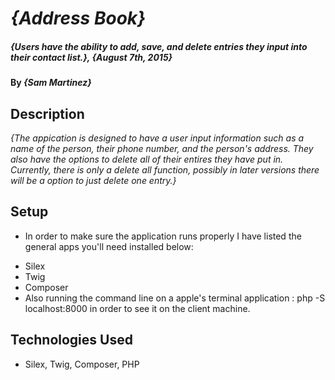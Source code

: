# _{Address Book}_

##### _{Users have the ability to add, save, and delete entries they input into their contact list.}, {August 7th, 2015}_

#### By _**{Sam Martinez}**_

## Description

_{The appication is designed to have a user input information such as a name of the person, their phone number, and the person's address. They also have the options to delete all of their entires they have put in. Currently, there is only a delete all function, possibly in later versions there will be a option to just delete one entry.}_

## Setup

* In order to make sure the application runs properly I have listed the general apps you'll need installed below:
- Silex
- Twig
- Composer
- Also running the command line on a apple's terminal application : php -S localhost:8000 in order to see it on the client machine.

## Technologies Used

- Silex, Twig, Composer, PHP 

